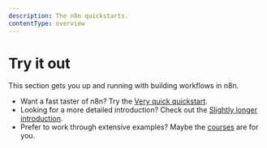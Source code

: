 ```yaml
---
description: The n8n quickstarts.
contentType: overview
---
```


# Try it out

This section gets you up and running with building workflows in n8n.

* Want a fast taster of n8n? Try the [Very quick quickstart](/try-it-out/quickstart/).
* Looking for a more detailed introduction? Check out the [Slightly longer introduction](/try-it-out/longer-introduction/).
* Prefer to work through extensive examples? Maybe the [courses](/courses/) are for you.
